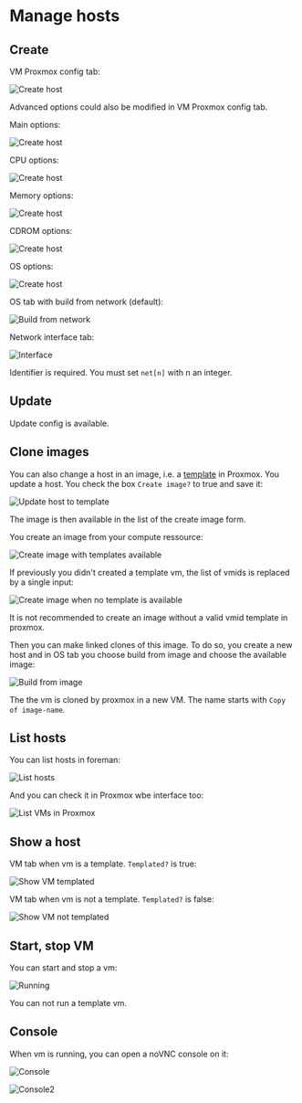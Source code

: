 # Manage hosts

## Create

VM Proxmox config tab:

![Create host](images/create_host.png)

Advanced options could also be modified in VM Proxmox config tab.

Main options:

![Create host](images/create_host_advanced_main_options.png)

CPU options:

![Create host](images/create_host_advanced_cpu.png)

Memory options:

![Create host](images/create_host_advanced_memory.png)

CDROM options:

![Create host](images/create_host_advanced_cdrom.png)

OS options:

![Create host](images/create_host_advanced_os.png)

OS tab with build from network (default):

![Build from network](images/create_host_os_network.png)

Network interface tab:

![Interface](images/create_host_interface.png)

Identifier is required. You must set `net[n]` with n an integer.

## Update

Update config is available.

## Clone images

You can also change a host in an image, i.e. a [template](https://pve.proxmox.com/wiki/Qemu/KVM_Virtual_Machines#qm_templates) in Proxmox.
You update a host. You check the box `Create image?` to true and save it:

![Update host to template](images/update_host_to_template.png)

The image is then available in the list of the create image form.

You create an image from your compute ressource:

![Create image with templates available](images/create_image_with_templates.png)

If previously you didn't created a template vm, the list of vmids is replaced by a single input:

![Create image when no template is available](images/create_image_no_templates.png)

It is not recommended to create an image without a valid vmid template in proxmox.

Then you can make linked clones of this image. To do so, you create a new host and in OS tab you choose build from image and choose the available image:

![Build from image](images/create_host_os_image.png)

The the vm is cloned by proxmox in a new VM. The name starts with `Copy of image-name`.

## List hosts

You can list hosts in foreman:

![List hosts](images/list_hosts.png)

And you can check it in Proxmox wbe interface too:

![List VMs in Proxmox](images/proxmox_vms.png)

## Show a host

VM tab when vm is a template. `Templated?` is true:

![Show VM templated](images/show_host_templated.png)

VM tab when vm is not a template. `Templated?` is false:

![Show VM not templated](images/show_host.png)

## Start, stop VM

You can start and stop a vm:

![Running](images/running_vm.png)

You can not run a template vm.

## Console

When vm is running, you can open a noVNC console on it:

![Console](images/vnc_console.png)

![Console2](images/vnc_console2.png)